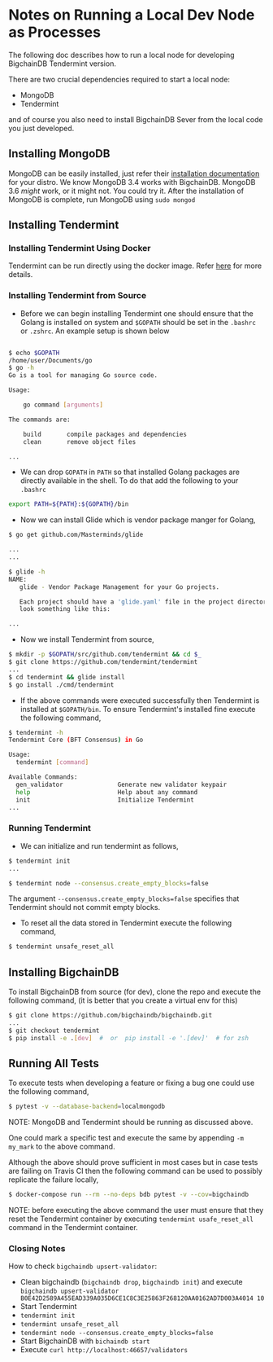 # Notes on Running a Local Dev Node as Processes

The following doc describes how to run a local node for developing BigchainDB Tendermint version.

There are two crucial dependencies required to start a local node:

- MongoDB
- Tendermint

and of course you also need to install BigchainDB Sever from the local code you just developed.


## Installing MongoDB

MongoDB can be easily installed, just refer their [installation documentation](https://docs.mongodb.com/manual/installation/) for your distro. 
We know MongoDB 3.4 works with BigchainDB.
MongoDB 3.6 _might_ work, or it might not. You could try it.
After the installation of MongoDB is complete, run MongoDB using `sudo mongod`


## Installing Tendermint

### Installing Tendermint Using Docker

Tendermint can be run directly using the docker image. Refer [here](https://hub.docker.com/r/tendermint/tendermint/) for more details.


### Installing Tendermint from Source
- Before we can begin installing Tendermint one should ensure that the Golang is installed on system and `$GOPATH` should be set in the `.bashrc` or `.zshrc`. An example setup is shown below

```bash

$ echo $GOPATH
/home/user/Documents/go
$ go -h
Go is a tool for managing Go source code.

Usage:

	go command [arguments]

The commands are:

	build       compile packages and dependencies
	clean       remove object files

...

```

- We can drop `GOPATH` in `PATH` so that installed Golang packages are directly available in the shell. To do that add the following to your `.bashrc`

```bash
export PATH=${PATH}:${GOPATH}/bin
```

- Now we can install Glide which is vendor package manger for Golang,

```bash
$ go get github.com/Masterminds/glide

...
...

$ glide -h
NAME:
   glide - Vendor Package Management for your Go projects.

   Each project should have a 'glide.yaml' file in the project directory. Files
   look something like this:

...
```

- Now we install Tendermint from source,

```bash
$ mkdir -p $GOPATH/src/github.com/tendermint && cd $_
$ git clone https://github.com/tendermint/tendermint
...
$ cd tendermint && glide install
$ go install ./cmd/tendermint
```

- If the above commands were executed successfully then Tendermint is installed at `$GOPATH/bin`. To ensure Tendermint's installed fine execute the following command,

```bash
$ tendermint -h
Tendermint Core (BFT Consensus) in Go

Usage:
  tendermint [command]

Available Commands:
  gen_validator               Generate new validator keypair
  help                        Help about any command
  init                        Initialize Tendermint
...

```

### Running Tendermint
- We can initialize and run tendermint as follows,
```bash
$ tendermint init
...

$ tendermint node --consensus.create_empty_blocks=false
```
The argument `--consensus.create_empty_blocks=false` specifies that Tendermint should not commit empty blocks.


- To reset all the data stored in Tendermint execute the following command,

```bash
$ tendermint unsafe_reset_all
```

## Installing BigchainDB

To install BigchainDB from source (for dev), clone the repo and execute the following command, (it is better that you create a virtual env for this)

```bash
$ git clone https://github.com/bigchaindb/bigchaindb.git
...
$ git checkout tendermint
$ pip install -e .[dev]  #  or  pip install -e '.[dev]'  # for zsh
```


## Running All Tests

To execute tests when developing a feature or fixing a bug one could use the following command,

```bash
$ pytest -v --database-backend=localmongodb
```

NOTE: MongoDB and Tendermint should be running as discussed above.

One could mark a specific test and execute the same by appending `-m my_mark` to the above command.

Although the above should prove sufficient in most cases but in case tests are failing on Travis CI then the following command can be used to possibly replicate the failure locally,

```bash
$ docker-compose run --rm --no-deps bdb pytest -v --cov=bigchaindb
```

NOTE: before executing the above command the user must ensure that they reset the Tendermint container by executing `tendermint usafe_reset_all` command in the Tendermint container.


### Closing Notes

How to check `bigchaindb upsert-validator`:

- Clean bigchaindb (`bigchaindb drop`, `bigchaindb init`) and execute `bigchaindb upsert-validator B0E42D2589A455EAD339A035D6CE1C8C3E25863F268120AA0162AD7D003A4014 10`
- Start Tendermint
 - `tendermint init`
 - `tendermint unsafe_reset_all`
 - `tendermint node --consensus.create_empty_blocks=false`
- Start BigchainDB with `bichaindb start`
- Execute `curl http://localhost:46657/validators`

